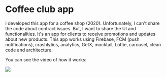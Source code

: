 # Coffee club app

I developed this app for a coffee shop (2020). Unfortunately, I can't share the code about contract issues. 
But, I want to share the UI and functionalities. It's an app for clients to receive promotions and updates about new products. 
This app works using Firebase, FCM (push notifications), crashlytics, analytics, GetX, mocktail, Lottie, carousel, clean code and architecture.


You can see the video of how it works:


![](coffee_club.gif)
